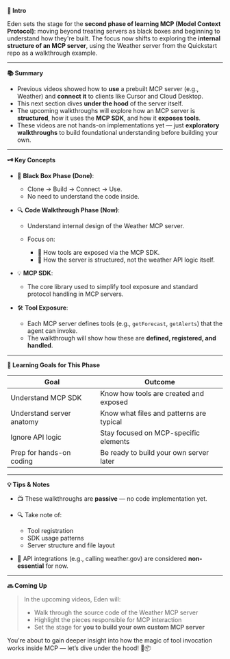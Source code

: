 **🧠 Intro**

Eden sets the stage for the **second phase of learning MCP (Model Context Protocol)**: moving beyond treating servers as black boxes and beginning to understand how they're built. The focus now shifts to exploring the **internal structure of an MCP server**, using the Weather server from the Quickstart repo as a walkthrough example.

---

**📚 Summary**

- Previous videos showed how to **use** a prebuilt MCP server (e.g., Weather) and **connect it** to clients like Cursor and Cloud Desktop.
- This next section dives **under the hood** of the server itself.
- The upcoming walkthroughs will explore how an MCP server is **structured**, how it uses the **MCP SDK**, and how it **exposes tools**.
- These videos are not hands-on implementations yet — just **exploratory walkthroughs** to build foundational understanding before building your own.

---

**🗝️ Key Concepts**

- 🧱 **Black Box Phase (Done)**:

  - Clone → Build → Connect → Use.
  - No need to understand the code inside.

- 🔍 **Code Walkthrough Phase (Now)**:

  - Understand internal design of the Weather MCP server.
  - Focus on:

    - 🧰 How tools are exposed via the MCP SDK.
    - 🧠 How the server is structured, not the weather API logic itself.

- 💡 **MCP SDK**:

  - The core library used to simplify tool exposure and standard protocol handling in MCP servers.

- 🛠️ **Tool Exposure**:

  - Each MCP server defines tools (e.g., `getForecast`, `getAlerts`) that the agent can invoke.
  - The walkthrough will show how these are **defined, registered, and handled**.

---

**🎯 Learning Goals for This Phase**

| Goal                      | Outcome                                  |
| ------------------------- | ---------------------------------------- |
| Understand MCP SDK        | Know how tools are created and exposed   |
| Understand server anatomy | Know what files and patterns are typical |
| Ignore API logic          | Stay focused on MCP-specific elements    |
| Prep for hands-on coding  | Be ready to build your own server later  |

---

**💡 Tips & Notes**

- 📺 These walkthroughs are **passive** — no code implementation yet.
- 🔍 Take note of:

  - Tool registration
  - SDK usage patterns
  - Server structure and file layout

- 🚧 API integrations (e.g., calling weather.gov) are considered **non-essential** for now.

---

**🔜 Coming Up**

> In the upcoming videos, Eden will:
>
> - Walk through the source code of the Weather MCP server
> - Highlight the pieces responsible for MCP interaction
> - Set the stage for **you to build your own custom MCP server**

You're about to gain deeper insight into how the magic of tool invocation works inside MCP — let’s dive under the hood! 🔧📦
